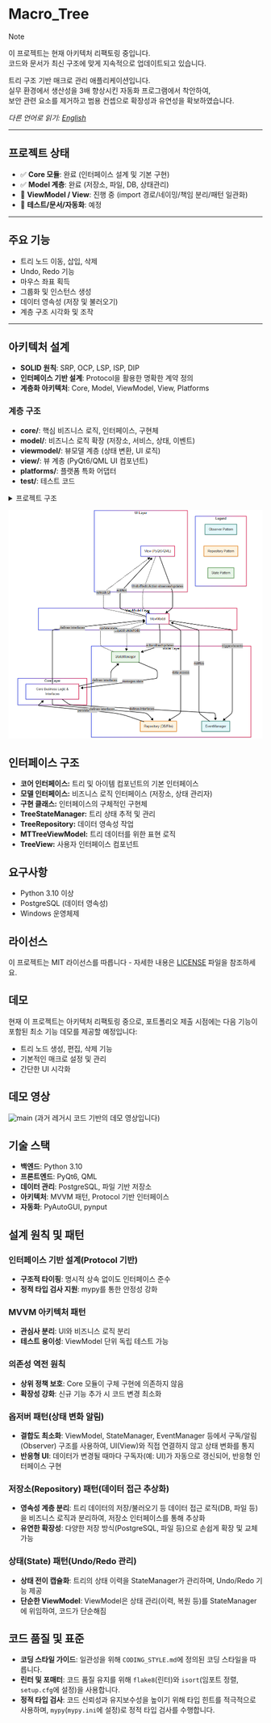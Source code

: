 # Macro_Tree

> [!NOTE]
> 이 프로젝트는 현재 아키텍처 리팩토링 중입니다.  
> 코드와 문서가 최신 구조에 맞게 지속적으로 업데이트되고 있습니다.

트리 구조 기반 매크로 관리 애플리케이션입니다.  
실무 환경에서 생산성을 3배 향상시킨 자동화 프로그램에서 착안하여,  
보안 관련 요소를 제거하고 범용 컨셉으로 확장성과 유연성을 확보하였습니다.

*다른 언어로 읽기: [English](README.md)*

---

## 프로젝트 상태

- ✅ **Core 모듈**: 완료 (인터페이스 설계 및 기본 구현)
- ✅ **Model 계층**: 완료 (저장소, 파일, DB, 상태관리)
- 🔄 **ViewModel / View**: 진행 중 (import 경로/네이밍/책임 분리/패턴 일관화)
- 🧪 **테스트/문서/자동화**: 예정

---

## 주요 기능

- 트리 노드 이동, 삽입, 삭제
- Undo, Redo 기능
- 마우스 좌표 획득
- 그룹화 및 인스턴스 생성
- 데이터 영속성 (저장 및 불러오기)
- 계층 구조 시각화 및 조작

---

## 아키텍처 설계

- **SOLID 원칙**: SRP, OCP, LSP, ISP, DIP
- **인터페이스 기반 설계**: Protocol을 활용한 명확한 계약 정의
- **계층화 아키텍처**: Core, Model, ViewModel, View, Platforms

### 계층 구조

- **core/**: 핵심 비즈니스 로직, 인터페이스, 구현체
- **model/**: 비즈니스 로직 확장 (저장소, 서비스, 상태, 이벤트)
- **viewmodel/**: 뷰모델 계층 (상태 변환, UI 로직)
- **view/**: 뷰 계층 (PyQt6/QML UI 컴포넌트)
- **platforms/**: 플랫폼 특화 어댑터
- **test/**: 테스트 코드

<details>
<summary>프로젝트 구조</summary>

```
├── core/                     # 핵심 비즈니스 로직
│   ├── interfaces/           # 코어 인터페이스
│   └── impl/                 # 코어 구현체
├── model/                    # 비즈니스 로직 확장 계층
│   ├── store/                # 데이터 영속성 관리 (repo, file, db)
│   │   ├── repo/             # 저장소 인터페이스
│   │   ├── file/             # 파일 기반 저장소 구현체
│   │   └── db/               # DB 기반 저장소 구현체
│   ├── services/             # 비즈니스 서비스
│   ├── action/               # 액션 처리
│   └── events/               # 이벤트 처리
├── viewmodel/                # 뷰모델 계층
├── view/                     # 뷰 계층
├── platforms/                # 플랫폼 특화 코드
└── test/                     # 테스트 코드
```
</details>

![Architecture Diagram](images/architecture.png)

## 인터페이스 구조
- **코어 인터페이스:** 트리 및 아이템 컴포넌트의 기본 인터페이스
- **모델 인터페이스:** 비즈니스 로직 인터페이스 (저장소, 상태 관리자)
- **구현 클래스:** 인터페이스의 구체적인 구현체
- **TreeStateManager:** 트리 상태 추적 및 관리
- **TreeRepository:** 데이터 영속성 작업
- **MTTreeViewModel:** 트리 데이터를 위한 표현 로직
- **TreeView:** 사용자 인터페이스 컴포넌트

## 요구사항
- Python 3.10 이상
- PostgreSQL (데이터 영속성)
- Windows 운영체제

## 라이선스
이 프로젝트는 MIT 라이선스를 따릅니다 - 자세한 내용은 [LICENSE](LICENSE) 파일을 참조하세요.

## 데모

현재 이 프로젝트는 아키텍처 리팩토링 중으로, 포트폴리오 제출 시점에는 다음 기능이 포함된 최소 기능 데모를 제공할 예정입니다:

- 트리 노드 생성, 편집, 삭제 기능
- 기본적인 매크로 설정 및 관리
- 간단한 UI 시각화

## 데모 영상
![main](https://user-images.githubusercontent.com/110750614/211150674-dfd5aa99-2ea1-47f3-839d-2494f83ab985.gif)
(과거 레거시 코드 기반의 데모 영상입니다)

## 기술 스택

- **백엔드**: Python 3.10
- **프론트엔드**: PyQt6, QML
- **데이터 관리**: PostgreSQL, 파일 기반 저장소
- **아키텍처**: MVVM 패턴, Protocol 기반 인터페이스
- **자동화**: PyAutoGUI, pynput

## 설계 원칙 및 패턴

### 인터페이스 기반 설계(Protocol 기반)
- **구조적 타이핑**: 명시적 상속 없이도 인터페이스 준수
- **정적 타입 검사 지원**: mypy를 통한 안정성 강화

### MVVM 아키텍처 패턴
- **관심사 분리**: UI와 비즈니스 로직 분리
- **테스트 용이성**: ViewModel 단위 독립 테스트 가능

### 의존성 역전 원칙
- **상위 정책 보호**: Core 모듈이 구체 구현에 의존하지 않음
- **확장성 강화**: 신규 기능 추가 시 코드 변경 최소화

### 옵저버 패턴(상태 변화 알림)
- **결합도 최소화**: ViewModel, StateManager, EventManager 등에서 구독/알림(Observer) 구조를 사용하여, UI(View)와 직접 연결하지 않고 상태 변화를 통지
- **반응형 UI**: 데이터가 변경될 때마다 구독자(예: UI)가 자동으로 갱신되어, 반응형 인터페이스 구현

### 저장소(Repository) 패턴(데이터 접근 추상화)
- **영속성 계층 분리**: 트리 데이터의 저장/불러오기 등 데이터 접근 로직(DB, 파일 등)을 비즈니스 로직과 분리하여, 저장소 인터페이스를 통해 추상화
- **유연한 확장성**: 다양한 저장 방식(PostgreSQL, 파일 등)으로 손쉽게 확장 및 교체 가능

### 상태(State) 패턴(Undo/Redo 관리)
- **상태 전이 캡슐화**: 트리의 상태 이력을 StateManager가 관리하며, Undo/Redo 기능 제공
- **단순한 ViewModel**: ViewModel은 상태 관리(이력, 복원 등)를 StateManager에 위임하여, 코드가 단순해짐

## 코드 품질 및 표준

- **코딩 스타일 가이드**: 일관성을 위해 `CODING_STYLE.md`에 정의된 코딩 스타일을 따릅니다.
- **린터 및 포매터**: 코드 품질 유지를 위해 `flake8`(린터)와 `isort`(임포트 정렬, `setup.cfg`에 설정)을 사용합니다.
- **정적 타입 검사**: 코드 신뢰성과 유지보수성을 높이기 위해 타입 힌트를 적극적으로 사용하며, `mypy`(`mypy.ini`에 설정)로 정적 타입 검사를 수행합니다. 
